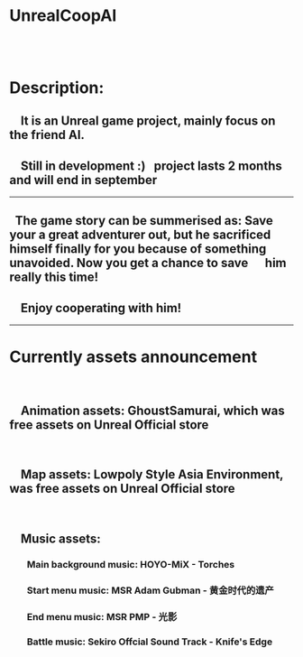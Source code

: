 # UnrealCoopAI  
&emsp;
&emsp;
---
# Description:
## &nbsp;&nbsp;&nbsp;&nbsp;It is an Unreal game project, mainly focus on the friend AI.
## &nbsp;&nbsp;&nbsp;&nbsp;Still in development :)&nbsp;&nbsp;&nbsp;project lasts 2 months and will end in september
---
## &nbsp;&nbsp;The game story can be summerised as: Save your a great adventurer out, but he sacrificed &nbsp;&nbsp;&nbsp;&nbsp; himself finally for you because of something unavoided. Now you get a chance to save  &nbsp;&nbsp;&nbsp;&nbsp;&nbsp;him really this time! &emsp;
## &nbsp;&nbsp;&nbsp;&nbsp;Enjoy cooperating with him!
---
# Currently assets announcement
&emsp;
## &nbsp;&nbsp;&nbsp;&nbsp;Animation assets: GhoustSamurai, which was free assets on Unreal Official store
&emsp;
## &nbsp;&nbsp;&nbsp;&nbsp;Map assets: Lowpoly Style Asia Environment, was free assets on Unreal Official store
&emsp;
## &nbsp;&nbsp;&nbsp;&nbsp;Music assets:
### &nbsp;&nbsp;&nbsp;&nbsp;&nbsp;&nbsp;&nbsp;&nbsp;Main background music: HOYO-MiX - Torches
### &nbsp;&nbsp;&nbsp;&nbsp;&nbsp;&nbsp;&nbsp;&nbsp;Start menu music: MSR Adam Gubman - 黄金时代的遗产
### &nbsp;&nbsp;&nbsp;&nbsp;&nbsp;&nbsp;&nbsp;&nbsp;End menu music: MSR PMP - 光影
### &nbsp;&nbsp;&nbsp;&nbsp;&nbsp;&nbsp;&nbsp;&nbsp;Battle music: Sekiro Offcial Sound Track - Knife's Edge

